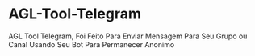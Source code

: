# AGL-Tool-Telegram
AGL Tool Telegram, Foi Feito Para Enviar Mensagem Para Seu Grupo ou Canal Usando Seu Bot Para Permanecer Anonimo
